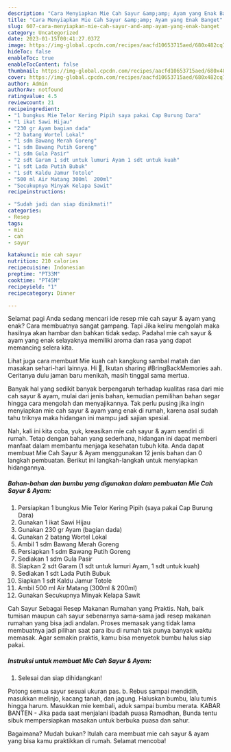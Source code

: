 ```yaml
---
description: "Cara Menyiapkan Mie Cah Sayur &amp;amp; Ayam yang Enak Banget"
title: "Cara Menyiapkan Mie Cah Sayur &amp;amp; Ayam yang Enak Banget"
slug: 607-cara-menyiapkan-mie-cah-sayur-and-amp-ayam-yang-enak-banget
category: Uncategorized
date: 2023-01-15T00:41:27.037Z
image: https://img-global.cpcdn.com/recipes/aacfd10653715aed/680x482cq70/mie-cah-sayur-ayam-foto-resep-utama.jpg
hideToc: false
enableToc: true
enableTocContent: false
thumbnail: https://img-global.cpcdn.com/recipes/aacfd10653715aed/680x482cq70/mie-cah-sayur-ayam-foto-resep-utama.jpg
cover: https://img-global.cpcdn.com/recipes/aacfd10653715aed/680x482cq70/mie-cah-sayur-ayam-foto-resep-utama.jpg
author: Admin
authorAv: notfound
ratingvalue: 4.5
reviewcount: 21
recipeingredient:
- "1 bungkus Mie Telor Kering Pipih saya pakai Cap Burung Dara"
- "1 ikat Sawi Hijau"
- "230 gr Ayam bagian dada"
- "2 batang Wortel Lokal"
- "1 sdm Bawang Merah Goreng"
- "1 sdm Bawang Putih Goreng"
- "1 sdm Gula Pasir"
- "2 sdt Garam 1 sdt untuk lumuri Ayam 1 sdt untuk kuah"
- "1 sdt Lada Putih Bubuk"
- "1 sdt Kaldu Jamur Totole"
- "500 ml Air Matang 300ml  200ml"
- "Secukupnya Minyak Kelapa Sawit"
recipeinstructions:

- "Sudah jadi dan siap dinikmati!"
categories:
- Resep
tags:
- mie
- cah
- sayur

katakunci: mie cah sayur 
nutrition: 210 calories
recipecuisine: Indonesian
preptime: "PT33M"
cooktime: "PT45M"
recipeyield: "1"
recipecategory: Dinner

---
```



Selamat pagi Anda sedang mencari ide resep mie cah sayur &amp; ayam yang enak? Cara membuatnya sangat gampang. Tapi Jika keliru mengolah maka hasilnya akan hambar dan bahkan tidak sedap. Padahal mie cah sayur &amp; ayam yang enak selayaknya memiliki aroma dan rasa yang dapat memancing selera kita.


Lihat juga cara membuat Mie kuah cah kangkung sambal matah dan masakan sehari-hari lainnya. Hi 👋, Ikutan sharing #BringBackMemories aah. Ceritanya dulu jaman baru menikah, masih tinggal sama mertua.

Banyak hal yang sedikit banyak berpengaruh terhadap kualitas rasa dari mie cah sayur &amp; ayam, mulai dari jenis bahan, kemudian pemilihan bahan segar hingga cara mengolah dan menyajikannya. Tak perlu pusing jika ingin menyiapkan mie cah sayur &amp; ayam yang enak di rumah, karena asal sudah tahu triknya maka hidangan ini mampu jadi sajian spesial.


Nah, kali ini kita coba, yuk, kreasikan mie cah sayur &amp; ayam sendiri di rumah. Tetap dengan bahan yang sederhana, hidangan ini dapat memberi manfaat dalam membantu menjaga kesehatan tubuh kita. Anda dapat membuat Mie Cah Sayur &amp; Ayam menggunakan 12 jenis bahan dan 0 langkah pembuatan. Berikut ini langkah-langkah untuk menyiapkan hidangannya.

<!--inarticleads1-->

##### Bahan-bahan dan bumbu yang digunakan dalam pembuatan Mie Cah Sayur &amp; Ayam:

1. Persiapkan 1 bungkus Mie Telor Kering Pipih (saya pakai Cap Burung Dara)
1. Gunakan 1 ikat Sawi Hijau
1. Gunakan 230 gr Ayam (bagian dada)
1. Gunakan 2 batang Wortel Lokal
1. Ambil 1 sdm Bawang Merah Goreng
1. Persiapkan 1 sdm Bawang Putih Goreng
1. Sediakan 1 sdm Gula Pasir
1. Siapkan 2 sdt Garam (1 sdt untuk lumuri Ayam, 1 sdt untuk kuah)
1. Sediakan 1 sdt Lada Putih Bubuk
1. Siapkan 1 sdt Kaldu Jamur Totole
1. Ambil 500 ml Air Matang (300ml &amp; 200ml)
1. Gunakan Secukupnya Minyak Kelapa Sawit


Cah Sayur Sebagai Resep Makanan Rumahan yang Praktis. Nah, baik tumisan maupun cah sayur sebenarnya sama-sama jadi resep makanan rumahan yang bisa jadi andalan. Proses memasak yang tidak lama membuatnya jadi pilihan saat para ibu di rumah tak punya banyak waktu memasak. Agar semakin praktis, kamu bisa menyetok bumbu halus siap pakai. 

<!--inarticleads2-->

##### Instruksi untuk membuat Mie Cah Sayur &amp; Ayam:


1. Selesai dan siap dihidangkan!

Potong semua sayur sesuai ukuran pas. b. Rebus sampai mendidih, masukkan melinjo, kacang tanah, dan jagung. Haluskan bumbu, lalu tumis hingga harum. Masukkan mie kembali, aduk sampai bumbu merata. KABAR BANTEN - Jika pada saat menjalani ibadah puasa Ramadhan, Bunda tentu sibuk mempersiapkan masakan untuk berbuka puasa dan sahur. 

Bagaimana? Mudah bukan? Itulah cara membuat mie cah sayur &amp; ayam yang bisa kamu praktikkan di rumah. Selamat mencoba!
